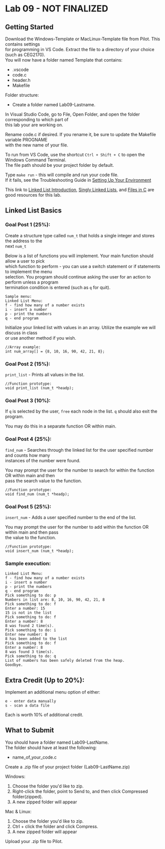 # Lab 09 - NOT FINALIZED

## Getting Started

Download the Windows-Template or MacLinux-Template file from Pilot.  This contains settings  
for programming in VS Code.  Extract the file to a directory of your choice (such as CEG2170).  
You will now have a folder named Template that contains:
* .vscode
* code.c
* header.h
* Makefile

Folder structure:
* Create a folder named Lab09-Lastname.

In Visual Studio Code, go to File, Open Folder, and open the folder corresponding to which part of  
this lab your are working on.

Rename code.c if desired.  If you rename it, be sure to update the Makefile variable PROGNAME  
with the new name of your file.

To run from VS Code, use the shortcut `Ctrl + Shift + C` to open the Windows Command Terminal.  
The file path should be your project folder by default.

Type `make run` - this will compile and run your code file.  
If it fails, see the Troubleshooting Guide in [Setting Up Your Environment](https://github.com/pattonsgirl/Spring2020-CEG2170)

This link to [Linked List Introduction](https://www.geeksforgeeks.org/linked-list-set-1-introduction/), [Singly Linked Lists](https://www.hackerearth.com/practice/data-structures/linked-list/singly-linked-list/tutorial/), and [Files in C](https://www.geeksforgeeks.org/basics-file-handling-c/) are good resources for this lab.

## Linked List Basics
  

### Goal Post 1 (25%):
Create a structure type called `num_t` that holds a single integer and stores the address to the  
next `num_t`  

Below is a list of functions you will implement.  Your main function should allow a user to pick  
which function to perform - you can use a switch statement or if statements to implement the menu  
selection.  You program should continue asking the user for an action to perform unless a program  
termination condition is entered (such as `q` for quit).
```
Sample menu:
Linked List Menu:  
f - find how many of a number exists
i - insert a number
p - print the numbers
q - end program
```
Initialize your linked list with values in an array.  Utilize the example we will discuss in class  
or use another method if you wish.
```
//Array example:
int num_array[] = {8, 10, 16, 90, 42, 21, 8};
```

### Goal Post 2 (15%):
`print_list` - Prints all values in the list.
```
//Function prototype:
void print_list (num_t *headp);
```

### Goal Post 3 (10%):
If `q` is selected by the user, `free` each node in the list.  `q` should also exit the program.

You may do this in a separate function OR within main.

### Goal Post 4 (25%):
`find_num` - Searches through the linked list for the user specified number and counts how many  
instances of the number were found.

You may prompt the user for the number to search for within the function OR within main and then  
pass the search value to the function.
```
//Function prototype:
void find_num (num_t *headp);
```

### Goal Post 5 (25%):
`insert_num` - Adds a user specified number to the end of the list.

You may prompt the user for the number to add within the function OR within main and then pass  
the value to the function.
```
//Function prototype:
void insert_num (num_t *headp);
```

### Sample execution:
```
Linked List Menu:  
f - find how many of a number exists
i - insert a number
p - print the numbers
q - end program
Pick something to do: p
Numbers in list are: 8, 10, 16, 90, 42, 21, 8
Pick something to do: f
Enter a number: 15
15 is not in the list
Pick something to do: f
Enter a number: 8
8 was found 2 time(s).
Pick something to do: i
Enter new number: 8
8 has been added to the list
Pick something to do: f
Enter a number: 8
8 was found 3 time(s).
Pick something to do: q
List of numbers has been safely deleted from the heap.
Goodbye.
```

## Extra Credit (Up to 20%):
Implement an additional menu option of either:
```
e - enter data manually
s - scan a data file
```
Each is worth 10% of additional credit.

## What to Submit
You should have a folder named Lab09-LastName.  
The folder should have at least the following:
* name_of_your_code.c  

Create a .zip file of your project folder (Lab09-LastName.zip)

Windows:
1. Choose the folder you'd like to zip.
2. Right-click the folder, point to Send to, and then click Compressed folder(zipped). 
3. A new zipped folder will appear 
 
Mac & Linux:
1. Choose the folder you'd like to zip.
2. Ctrl + click the folder and click Compress. 
3. A new zipped folder will appear 

Upload your .zip file to Pilot.